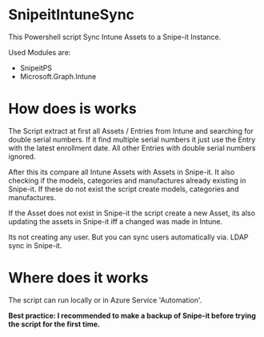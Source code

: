 # SnipeitIntuneSync
This Powershell script Sync Intune Assets to a Snipe-it Instance.

Used Modules are:
- SnipeitPS
- Microsoft.Graph.Intune

# How does is works

The Script extract at first all Assets / Entries from Intune and searching for double serial numbers.
If it find multiple serial numbers it just use the Entry with the latest enrollment date.
All other Entries with double serial numbers ignored.

After this its compare all Intune Assets with Assets in Snipe-it.
It also checking if the models, categories and manufactures already existing in Snipe-it. 
If these do not exist the script create models, categories and manufactures.

If the Asset does not exist in Snipe-it the script create a new Asset,
its also updating the assets in Snipe-it iff a changed was made in Intune.

Its not creating any user.
But you can sync users automatically via. LDAP sync in Snipe-it.

# Where does it works

The script can run locally or in Azure Service 'Automation'.


**Best practice: I recommended to make a backup of Snipe-it before trying the script for the first time.**
